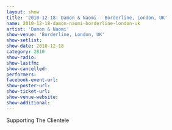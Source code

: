 ```yaml
---
layout: show
title: '2010-12-18: Damon & Naomi - Borderline, London, UK'
name: 2010-12-18-damon-naomi-borderline-london-uk
artist: 'Damon & Naomi'
show-venue: 'Borderline, London, UK'
show-setlist: 
show-date: 2010-12-18
category: 2010
show-radio: 
show-lastfm: 
show-cancelled: 
performers: 
facebook-event-url: 
show-poster-url: 
show-ticket-url: 
show-venue-website: 
show-additional: 
---
```


Supporting The Clientele